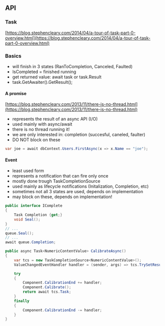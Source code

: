 
## API

### Task


[https://blog.stephencleary.com/2014/04/a-tour-of-task-part-0-overview.html](https://blog.stephencleary.com/2014/04/a-tour-of-task-part-0-overview.html)

### Basics

- will finish in 3 states (RanToCompletion, Canceled, Faulted)
- IsCompleted = finished running
- get returned value: await task or task.Result
- task.GetAwaiter().GetResult();

#### A promise


[https://blog.stephencleary.com/2013/11/there-is-no-thread.html](https://blog.stephencleary.com/2013/11/there-is-no-thread.html)

- represents the result of an async API (I/O)
- used mainly with async/await
- there is no thread running it!
- we are only interested in: completion (succesful, caneled, faulter)
- DO NOT block on these

```C#
var joe = await dbContext.Users.FirstAsync(x => x.Name == "joe");
```


#### Event

- least used form
- represents a notification that can fire only once
- mostly done trough TaskCompletionSource
- used mainly as lifecycle notifications (Initalization, Completion, etc)
- sometimes not all 3 states are used, depends on implementation
- may block on these, depends on implementation!

```C#
public interface IComplete
{
    Task Completion {get;}
    void Seal();
}
// ...
queue.Seal();
// ...
await queue.Completion;
```

```C#
public async Task<NumericContentValue> CalibrateAsync()
{
    var tcs = new TaskCompletionSource<NumericContentValue>();
    ValueChangedEventHandler handler = (sender, args) => tcs.TrySetResult((NumericContentValue)args.NewValue);

    try
    {
        Component.CalibrationEnd += handler;
        Component.Calibrate();
        return await tcs.Task;
    }
    finally
    {
        Component.CalibrationEnd -= handler;
    }
}
```
